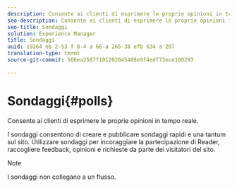 ```yaml
---
description: Consente ai clienti di esprimere le proprie opinioni in tempo reale.
seo-description: Consente ai clienti di esprimere le proprie opinioni in tempo reale.
seo-title: Sondaggi
solution: Experience Manager
title: Sondaggi
uuid: 19264 eb 2-53 f 8-4 a 66-a 265-38 efb 634 a 207
translation-type: tm+mt
source-git-commit: 566ea2587f101202045488e9f4edf73ece100293

---
```



# Sondaggi{#polls}

Consente ai clienti di esprimere le proprie opinioni in tempo reale.

I sondaggi consentono di creare e pubblicare sondaggi rapidi e una tantum sul sito. Utilizzare sondaggi per incoraggiare la partecipazione di Reader, raccogliere feedback, opinioni e richieste da parte dei visitatori del sito.

>[!NOTE]
>
>I sondaggi non collegano a un flusso.


